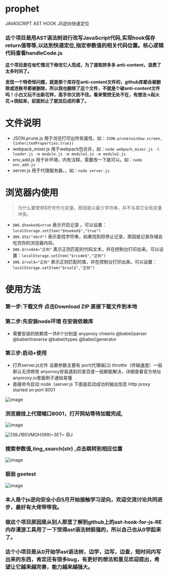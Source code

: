 # prophet

JAVASCRIPT AST HOOK JS逆向快速定位 <br>

### 这个项目是用AST语法树进行改写JavaScript代码,实现hook保存return值等等,以达到快速定位,指定参数值的相关代码位置。核心逻辑代码查看handleCode.js <br>

**这个项目是在匆忙情况下修改它人而成，为了提取拼多多 anti-content，浪费了太多时间了。**

**发现一个特奇怪问题，就是那个库存在anti-content文件的，github库都会被删除或连账号都被删除，所以我也删除了这个文件，不就是个破anti-content文件吗！小白又玩不出新花样，高手你又防不往。看来管控无处不在，有想法->起火花->烧起来，前面封止了就没后成的事了。**

# 文件说明
- JSON.prune.js 用于浏览打印出所有属性，如：```JSON.prune(window.screen, {inheritedProperties:true})```
- webpack_mixer.js 用于webpack包合并，如：```node webpack_mixer.js -l loader.js -m module.js -m module1.js -m module2.js```
- env_add.js 用于补环境，内有注释，需要改一下就可以。如：```node env_add.js```
- server.js 用于代理服务器，，如：```node server.js```

# 浏览器内使用

> 为什么要使用\$符号作为变量，原因是以最少字符串，并不与其它全局变量冲突。

- ```$W$.$hooked$=true``` 表示开启记录 。可以设置：```localStorage.setItem("$hooked$","true")```
- ```$W$.$S$("abcd")``` 表示查找字符串，如果找到将停止记录，原因是记录存储会吃完你的浏览器内存。
- ```$W$.$rcode$="正则"``` 表示正则匹配的代码文本，并在控制台打印出来。可以设置：```localStorage.setItem("$rcode$","正则")```
- ```$W$.$rval$="正则"``` 表示正则匹配的值，并在控制台打印出来。可以设置：```localStorage.setItem("$rval$","正则")```

# 使用方法

### 第一步:下载文件 点击Download ZIP 直接下载文件到本地


### 第二步:先安装node环境 在安装依赖库 
  - 需要安装的依赖库一共6个分别是 anyproxy  cheerio @babel/parser @babel/traverse @babel/types @babel/generator
  
### 第三步:启动+使用
  - 打开server.js文件 设置参数主要有 port(代理端口) throttle（传输速度）一般默认无须修改  anyoroxy安装遇到坑查百度一般都能解决，详细查看官方地址anyoroxy.io里面例子通俗易懂
  - 直接命令启动  node .\server.js 下面是启动成功的输出信息 Http proxy started on port 8001
 
  
  ![image](https://user-images.githubusercontent.com/44369205/170855448-3cee7ee9-765c-4a28-a2cc-8cd6d27f8fee.png)
   ### 浏览器挂上代理端口8001，打开网站等待加载完成,
   ![image](https://user-images.githubusercontent.com/44369205/170857331-5f4c23eb-75d2-4834-ab41-897b344bc0e7.png)

  ![138J1B5VMOH399(~3ET~ @J](https://user-images.githubusercontent.com/44369205/170857154-5f252ec8-6c2f-4bb8-983b-073c5cdd4178.png)

   ### 搜索参数值,ting_search(str) ,点击跳转到相应位置
  ![image](https://user-images.githubusercontent.com/44369205/170857206-10b86214-42db-4122-883c-d34cb9525a68.png)
  
  ### 极验 geetest
  ![image](https://user-images.githubusercontent.com/44369205/170858598-a181daed-b18c-42d0-a15d-c11f20e7f399.png)


### 本人是个js逆向安全小白5月开始接触学习逆向，欢迎交流讨论共同进步，最好有大佬带带我。
### 做这个项目原因是从别人那里了解到github上的ast-hook-for-js-RE内存漫游工具用了一下觉得ast语法树挺强的，所以自己也从0学起来了。
### 这个小项目是从0开始学ast语法树，边学，边写，边查，短时间内写出来的东西，肯定还有很多bug，有更好的想法和意见欢迎提出，希望让它越来越完善，能力越来越强大。
